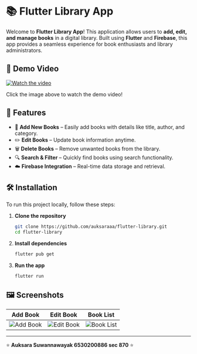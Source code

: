 # 📚 Flutter Library App

Welcome to **Flutter Library App**! This application allows users to **add, edit, and manage books** in a digital library. Built using **Flutter** and **Firebase**, this app provides a seamless experience for book enthusiasts and library administrators.

## 🎥 Demo Video
[![Watch the video](https://img.youtube.com/vi/YOUR_VIDEO_ID_HERE/0.jpg)](https://www.youtube.com/watch?v=YOUR_VIDEO_ID_HERE)

Click the image above to watch the demo video!

## 🚀 Features
- 📖 **Add New Books** – Easily add books with details like title, author, and category.
- ✏️ **Edit Books** – Update book information anytime.
- 🗑️ **Delete Books** – Remove unwanted books from the library.
- 🔍 **Search & Filter** – Quickly find books using search functionality.
- ☁️ **Firebase Integration** – Real-time data storage and retrieval.

## 🛠️ Installation
To run this project locally, follow these steps:

1. **Clone the repository**
   ```sh
   git clone https://github.com/auksaraaa/flutter-library.git
   cd flutter-library
   ```

2. **Install dependencies**
   ```sh
   flutter pub get
   ```

3. **Run the app**
   ```sh
   flutter run
   ```

## 🖼 Screenshots
| Add Book | Edit Book | Book List |
|----------|----------|-----------|
| ![Add Book](screenshots/add_book.png) | ![Edit Book](screenshots/edit_book.png) | ![Book List](screenshots/book_list.png) |



---
⭐ **Auksara Suwannawayak 6530200886 sec 870** ⭐
